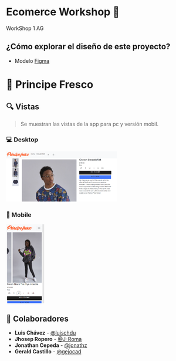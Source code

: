 # Ecomerce Workshop 🙌

WorkShop 1 AG

## ¿Cómo explorar el diseño de este proyecto? 

* Modelo [Figma](https://www.figma.com/file/VbhoVYmuQGMNXIAIgBpphD/Principe_fresco?node-id=0%3A1)

    
# 💎 Principe Fresco

## 🔍 Vistas 

> Se muestran las vistas de la app para pc y versión mobil.

### 💻 Desktop

<img src = "https://github.com/luischdu/EcomerceWorkshop/blob/main/images/v-pc.png" width=60%>

### 📱 Mobile

<img align="center" src="https://github.com/luischdu/EcomerceWorkshop/blob/main/images/v-cp.png" width=20%/>

## 🌟 Colaboradores

* **Luis Chávez**  - [@luischdu](https://github.com/luischdu)
* **Jhosep Ropero**  - [@J-Roma](https://github.com/J-Roma)
* **Jonathan Cepeda**  - [@jonathz](https://github.com/jonathz)
* **Gerald Castillo**  - [@gejocad](https://github.com/gejocad)

